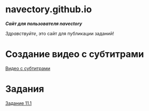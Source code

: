 # navectory.github.io
**_Сайт для пользователя navectory_**

*Здравствуйте*, это сайт для публикации заданий!

# Создание видео с субтитрами
[Видео с субтитрами](https://www.youtube.com/watch?v=zZjK0LmRFH8)
# Задания
[Задание 11.1](https://drive.google.com/file/d/1iKlHUtKYh6bE9W9UtTdIKKw03c5a2fmZ/view?usp=sharing)
